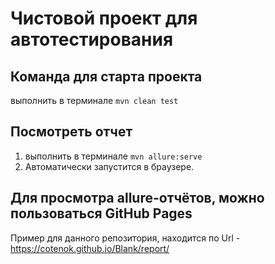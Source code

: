 # Чистовой проект для автотестирования

## Команда для старта проекта

выполнить в терминале `mvn clean test`

## Посмотреть отчет

1. выполнить в терминале `mvn allure:serve `
2. Автоматически запустится в браузере.

## Для просмотра allure-отчётов, можно пользоваться GitHub Pages

Пример для данного репозитория, находится по Url - https://cotenok.github.io/Blank/report/
